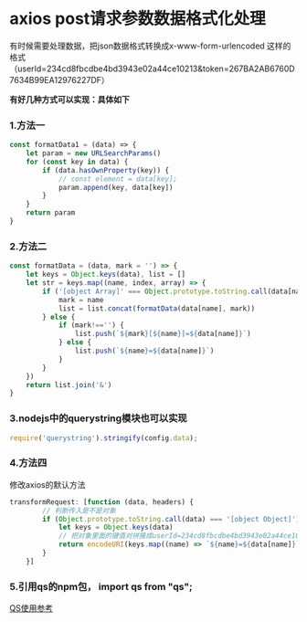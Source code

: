 # axios post请求参数数据格式化处理

有时候需要处理数据，把json数据格式转换成x-www-form-urlencoded 这样的格式（userId=234cd8fbcdbe4bd3943e02a44ce10213&token=267BA2AB6760D7634B99EA12976227DF）

**有好几种方式可以实现：具体如下**
### 1.方法一
```js
const formatData1 = (data) => {
    let param = new URLSearchParams()
    for (const key in data) {
        if (data.hasOwnProperty(key)) {
            // const element = data[key];
            param.append(key, data[key])
        }
    }
    return param
}
```
### 2.方法二
```js
const formatData = (data, mark = '') => {
    let keys = Object.keys(data), list = []
    let str = keys.map((name, index, array) => {
        if ('[object Array]' === Object.prototype.toString.call(data[name])) {
            mark = name
            list = list.concat(formatData(data[name], mark))
        } else {
            if (mark!=='') {
                list.push(`${mark}[${name}]=${data[name]}`)
            } else {
                list.push(`${name}=${data[name]}`)
            }
        }
    })
    return list.join('&')
}
```

### 3.nodejs中的querystring模块也可以实现
```js
require('querystring').stringify(config.data);
```

### 4.方法四
修改axios的默认方法
```js
transformRequest: [function (data, headers) {
        // 判断传入是不是对象
        if (Object.prototype.toString.call(data) === '[object Object]') {
            let keys = Object.keys(data)
            // 把对象里面的键值对拼接成userId=234cd8fbcdbe4bd3943e02a44ce10213&token=267BA2AB6760D7634B99EA12976227DF这样的形式
            return encodeURI(keys.map((name) => `${name}=${data[name]}`).join('&'))
        }
    }]
```

### 5.引用qs的npm包， import qs from "qs";
[QS使用参考](https://github.com/ljharb/qs)
